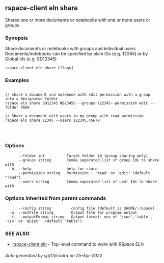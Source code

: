 ## rspace-client eln share

Shares one or more documents or notebooks with one or more users or groups

### Synopsis

Share documents or notebooks with groups and individual users
	Documents/notebooks can be specified by plain IDs (e.g. 12345) or by Global Ids (e.g. SD12345)
	

```
rspace-client eln share [flags]
```

### Examples

```

// share a document and notebook with edit permission with a group into a designated folder
rspace eln share SD12345 NB23456 --groups 122345--permission edit --folder 7689

// Share a document with users in my group with read permission
rspace eln share 12345 --users 122345,45678


	
```

### Options

```
      --folder int          Target folder id (group sharing only)
      --groups string       Comma separated list of group Ids to share with
  -h, --help                help for share
      --permission string   Permission - 'read' or 'edit' (default "read")
      --users string        Comma separated list of user Ids to share with
```

### Options inherited from parent commands

```
      --config string         config file (default is $HOME/.rspace)
  -o, --outFile string        Output file for program output
  -f, --outputFormat string   Output format: one of 'json','table', 'csv' or 'quiet'  (default "table")
```

### SEE ALSO

* [rspace-client eln](rspace-client_eln.md)	 - Top-level command to work with RSpace ELN

###### Auto generated by spf13/cobra on 25-Apr-2022
